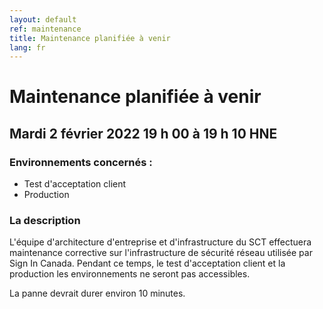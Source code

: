 ```yaml
---
layout: default
ref: maintenance
title: Maintenance planifiée à venir
lang: fr
---
```

# Maintenance planifiée à venir

## Mardi 2 février 2022 19 h 00 à 19 h 10 HNE

### Environnements concernés :

* Test d'acceptation client
* Production

### La description

L'équipe d'architecture d'entreprise et d'infrastructure du SCT effectuera
maintenance corrective sur l'infrastructure de sécurité réseau utilisée par Sign In
Canada. Pendant ce temps, le test d'acceptation client et la production
les environnements ne seront pas accessibles.

La panne devrait durer environ 10 minutes.
